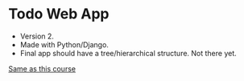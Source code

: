 # Todo Web App

- Version 2.
- Made with Python/Django.
- Final app should have a tree/hierarchical structure. Not there yet.

[Same as this course](https://www.geeksforgeeks.org/python-todo-webapp-using-django/)
